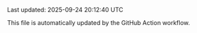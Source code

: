 Last updated: 2025-09-24 20:12:40 UTC

This file is automatically updated by the GitHub Action workflow.
